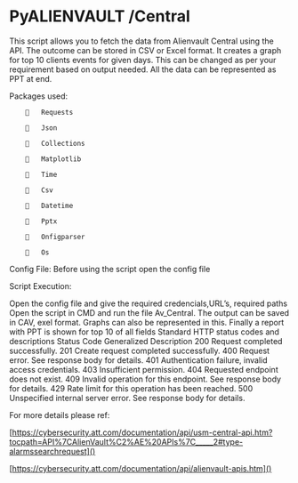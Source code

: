 # PyALIENVAULT /Central 
This script allows you to fetch the data from Alienvault  Central using the API. The outcome can be stored in CSV or Excel format.  It creates a graph for top 10 clients events for given days. This can be changed as per your requirement based on output needed. All the data can be represented as PPT at end. 

Packages used:


        	Requests 
 
        	Json
 
        	Collections
 
        	Matplotlib
 
        	Time
 
        	Csv
 
        	Datetime
 
        	Pptx
 
        	Onfigparser
 
        	Os
 

Config File: Before using the script open the config file 

Script Execution:

Open the config file and give the required credencials,URL’s, required paths
Open the script in CMD and run the file Av_Central. 
The output can be saved in CAV, exel format.
Graphs can also be represented in this.
Finally  a report with PPT is shown for top 10 of all fields 
Standard HTTP status codes and descriptions
Status Code	Generalized Description
200	Request completed successfully.
201	Create request completed successfully.
400	Request error. See response body for details.
401	Authentication failure, invalid access credentials.
403	Insufficient permission.
404	Requested endpoint does not exist.
409	Invalid operation for this endpoint. See response body for details.
429	Rate limit for this operation has been reached.
500	Unspecified internal server error. See response body for details.


For more details please ref:

[https://cybersecurity.att.com/documentation/api/usm-central-api.htm?tocpath=API%7CAlienVault%C2%AE%20APIs%7C_____2#type-alarmssearchrequest]()
 
[https://cybersecurity.att.com/documentation/api/alienvault-apis.htm]()
